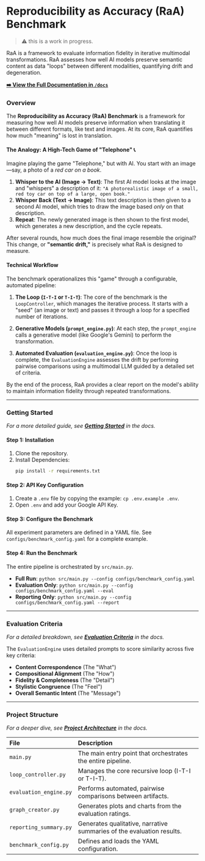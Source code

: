 # Reproducibility as Accuracy (RaA) Benchmark

> ⚠️ this is a work in progress.

RaA is a framework to evaluate information fidelity in iterative multimodal transformations. RaA assesses how well AI models preserve semantic content as data "loops" between different modalities, quantifying drift and degeneration.

**[➡️ View the Full Documentation in `/docs`](./docs/01_introduction.md)**

### Overview

The **Reproducibility as Accuracy (RaA) Benchmark** is a framework for measuring how well AI models preserve information when translating it between different formats, like text and images. At its core, RaA quantifies how much "meaning" is lost in translation.

#### The Analogy: A High-Tech Game of "Telephone" 📞

Imagine playing the game "Telephone," but with AI. You start with an image—say, a photo of a *red car on a book*.

1.  **Whisper to the AI (Image → Text)**: The first AI model looks at the image and "whispers" a description of it: `"A photorealistic image of a small, red toy car on top of a large, open book."`
2.  **Whisper Back (Text → Image)**: This text description is then given to a second AI model, which tries to draw the image based *only* on that description.
3.  **Repeat**: The newly generated image is then shown to the first model, which generates a new description, and the cycle repeats.

After several rounds, how much does the final image resemble the original? This change, or **"semantic drift,"** is precisely what RaA is designed to measure.

#### Technical Workflow

The benchmark operationalizes this "game" through a configurable, automated pipeline:

1.  **The Loop (`I-T-I` or `T-I-T`)**: The core of the benchmark is the `LoopController`, which manages the iterative process. It starts with a "seed" (an image or text) and passes it through a loop for a specified number of iterations.

2.  **Generative Models (`prompt_engine.py`)**: At each step, the `prompt_engine` calls a generative model (like Google's Gemini) to perform the transformation.

3.  **Automated Evaluation (`evaluation_engine.py`)**: Once the loop is complete, the `EvaluationEngine` assesses the drift by performing pairwise comparisons using a multimodal LLM guided by a detailed set of criteria.

By the end of the process, RaA provides a clear report on the model's ability to maintain information fidelity through repeated transformations.

---

### Getting Started

_For a more detailed guide, see [**Getting Started**](./docs/02_getting_started.md) in the docs._

#### Step 1: Installation

1.  Clone the repository.
2.  Install Dependencies:
    ```bash
    pip install -r requirements.txt
    ```

#### Step 2: API Key Configuration

1.  Create a `.env` file by copying the example: `cp .env.example .env`.
2.  Open `.env` and add your Google API Key.

#### Step 3: Configure the Benchmark

All experiment parameters are defined in a YAML file. See `configs/benchmark_config.yaml` for a complete example.

#### Step 4: Run the Benchmark

The entire pipeline is orchestrated by `src/main.py`.

* **Full Run**: `python src/main.py --config configs/benchmark_config.yaml`
* **Evaluation Only**: `python src/main.py --config configs/benchmark_config.yaml --eval`
* **Reporting Only**: `python src/main.py --config configs/benchmark_config.yaml --report`

---

### Evaluation Criteria

_For a detailed breakdown, see [**Evaluation Criteria**](./docs/04_evaluation.md) in the docs._

The `EvaluationEngine` uses detailed prompts to score similarity across five key criteria:

* **Content Correspondence** (The "What")
* **Compositional Alignment** (The "How")
* **Fidelity & Completeness** (The "Detail")
* **Stylistic Congruence** (The "Feel")
* **Overall Semantic Intent** (The "Message")

---

### Project Structure

_For a deeper dive, see [**Project Architecture**](./docs/03_architecture.md) in the docs._

| File | Description |
| :--- | :--- |
| `main.py` | The main entry point that orchestrates the entire pipeline. |
| `loop_controller.py` | Manages the core recursive loop (I-T-I or T-I-T). |
| `evaluation_engine.py` | Performs automated, pairwise comparisons between artifacts. |
| `graph_creator.py` | Generates plots and charts from the evaluation ratings. |
| `reporting_summary.py` | Generates qualitative, narrative summaries of the evaluation results. |
| `benchmark_config.py` | Defines and loads the YAML configuration. |
